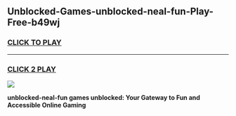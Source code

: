 
## Unblocked-Games-unblocked-neal-fun-Play-Free-b49wj
<h3>
<a href="https://premium76.site?title=unblocked-neal-fun&ref=18A1">CLICK TO PLAY</a></h3>
<hr>

<h3>
<a href="https://premium76.site?title=unblocked-neal-fun&ref=18A1">CLICK 2 PLAY</a>
  
</h3>

<a href="https://premium76.site?title=unblocked-neal-fun&ref=18A1"><img src="https://clearcache.store/games.png"></a>


**unblocked-neal-fun games unblocked: Your Gateway to Fun and Accessible Online Gaming**
